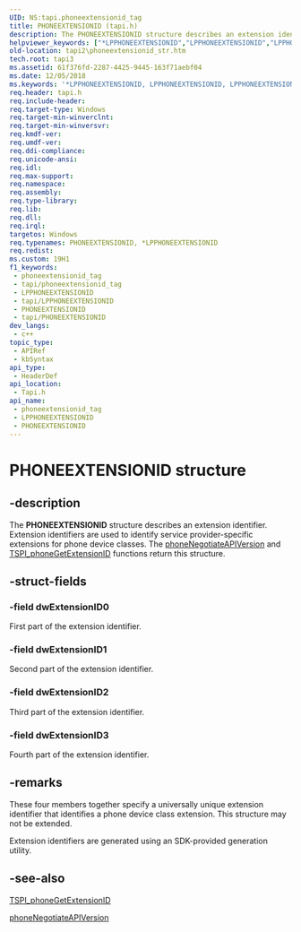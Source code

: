 ```yaml
---
UID: NS:tapi.phoneextensionid_tag
title: PHONEEXTENSIONID (tapi.h)
description: The PHONEEXTENSIONID structure describes an extension identifier.
helpviewer_keywords: ["*LPPHONEEXTENSIONID","LPPHONEEXTENSIONID","LPPHONEEXTENSIONID structure pointer [TAPI 2.2]","PHONEEXTENSIONID","PHONEEXTENSIONID structure [TAPI 2.2]","_tapi2_phoneextensionid_str","tapi/LPPHONEEXTENSIONID","tapi/PHONEEXTENSIONID","tapi2.phoneextensionid_str"]
old-location: tapi2\phoneextensionid_str.htm
tech.root: tapi3
ms.assetid: 61f376fd-2287-4425-9445-163f71aebf04
ms.date: 12/05/2018
ms.keywords: '*LPPHONEEXTENSIONID, LPPHONEEXTENSIONID, LPPHONEEXTENSIONID structure pointer [TAPI 2.2], PHONEEXTENSIONID, PHONEEXTENSIONID structure [TAPI 2.2], _tapi2_phoneextensionid_str, tapi/LPPHONEEXTENSIONID, tapi/PHONEEXTENSIONID, tapi2.phoneextensionid_str'
req.header: tapi.h
req.include-header: 
req.target-type: Windows
req.target-min-winverclnt: 
req.target-min-winversvr: 
req.kmdf-ver: 
req.umdf-ver: 
req.ddi-compliance: 
req.unicode-ansi: 
req.idl: 
req.max-support: 
req.namespace: 
req.assembly: 
req.type-library: 
req.lib: 
req.dll: 
req.irql: 
targetos: Windows
req.typenames: PHONEEXTENSIONID, *LPPHONEEXTENSIONID
req.redist: 
ms.custom: 19H1
f1_keywords:
 - phoneextensionid_tag
 - tapi/phoneextensionid_tag
 - LPPHONEEXTENSIONID
 - tapi/LPPHONEEXTENSIONID
 - PHONEEXTENSIONID
 - tapi/PHONEEXTENSIONID
dev_langs:
 - c++
topic_type:
 - APIRef
 - kbSyntax
api_type:
 - HeaderDef
api_location:
 - Tapi.h
api_name:
 - phoneextensionid_tag
 - LPPHONEEXTENSIONID
 - PHONEEXTENSIONID
---
```


# PHONEEXTENSIONID structure


## -description

The 
<b>PHONEEXTENSIONID</b> structure describes an extension identifier. Extension identifiers are used to identify service provider-specific extensions for phone device classes. The 
<a href="/windows/desktop/api/tapi/nf-tapi-phonenegotiateapiversion">phoneNegotiateAPIVersion</a> and 
<a href="/windows/desktop/api/tspi/nf-tspi-tspi_phonegetextensionid">TSPI_phoneGetExtensionID</a> functions return this structure.

## -struct-fields

### -field dwExtensionID0

First part of the extension identifier.

### -field dwExtensionID1

Second part of the extension identifier.

### -field dwExtensionID2

Third part of the extension identifier.

### -field dwExtensionID3

Fourth part of the extension identifier.

## -remarks

These four members together specify a universally unique extension identifier that identifies a phone device class extension. This structure may not be extended.

Extension identifiers are generated using an SDK-provided generation utility.

## -see-also

<a href="/windows/desktop/api/tspi/nf-tspi-tspi_phonegetextensionid">TSPI_phoneGetExtensionID</a>



<a href="/windows/desktop/api/tapi/nf-tapi-phonenegotiateapiversion">phoneNegotiateAPIVersion</a>

